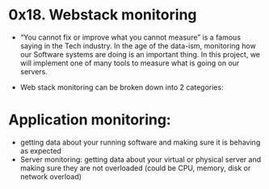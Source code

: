 # 0x18. Webstack monitoring
- “You cannot fix or improve what you cannot measure” is a famous saying in the Tech industry. In the age of the data-ism, monitoring how our Software systems are doing is an important thing. In this project, we will implement one of many tools to measure what is going on our servers.

- Web stack monitoring can be broken down into 2 categories:

# Application monitoring:
 - getting data about your running software and making sure it is behaving as expected
 - Server monitoring: getting data about your virtual or physical server and making sure they are not overloaded (could be CPU, memory, disk or network overload)